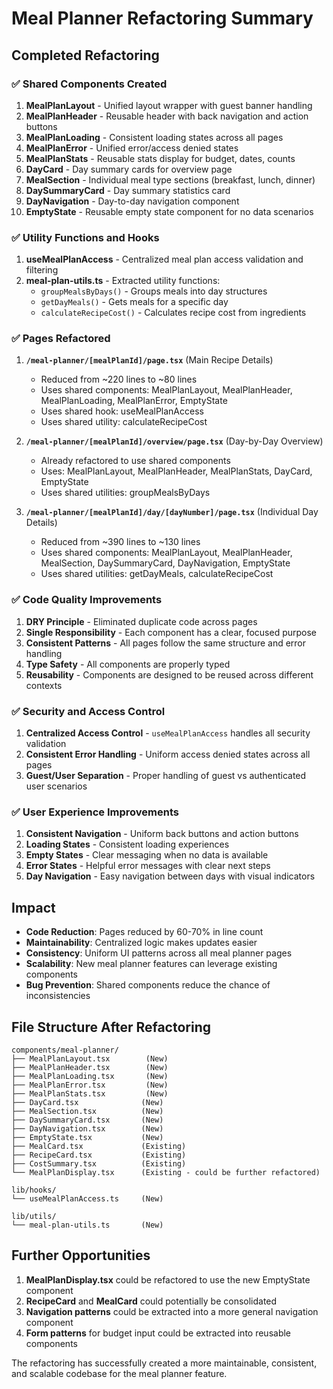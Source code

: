 # Meal Planner Refactoring Summary

## Completed Refactoring

### ✅ Shared Components Created

1. **MealPlanLayout** - Unified layout wrapper with guest banner handling
2. **MealPlanHeader** - Reusable header with back navigation and action buttons
3. **MealPlanLoading** - Consistent loading states across all pages
4. **MealPlanError** - Unified error/access denied states
5. **MealPlanStats** - Reusable stats display for budget, dates, counts
6. **DayCard** - Day summary cards for overview page
7. **MealSection** - Individual meal type sections (breakfast, lunch, dinner)
8. **DaySummaryCard** - Day summary statistics card
9. **DayNavigation** - Day-to-day navigation component
10. **EmptyState** - Reusable empty state component for no data scenarios

### ✅ Utility Functions and Hooks

1. **useMealPlanAccess** - Centralized meal plan access validation and filtering
2. **meal-plan-utils.ts** - Extracted utility functions:
   - `groupMealsByDays()` - Groups meals into day structures
   - `getDayMeals()` - Gets meals for a specific day
   - `calculateRecipeCost()` - Calculates recipe cost from ingredients

### ✅ Pages Refactored

1. **`/meal-planner/[mealPlanId]/page.tsx`** (Main Recipe Details)

   - Reduced from ~220 lines to ~80 lines
   - Uses shared components: MealPlanLayout, MealPlanHeader, MealPlanLoading, MealPlanError, EmptyState
   - Uses shared hook: useMealPlanAccess
   - Uses shared utility: calculateRecipeCost

2. **`/meal-planner/[mealPlanId]/overview/page.tsx`** (Day-by-Day Overview)

   - Already refactored to use shared components
   - Uses: MealPlanLayout, MealPlanHeader, MealPlanStats, DayCard, EmptyState
   - Uses shared utilities: groupMealsByDays

3. **`/meal-planner/[mealPlanId]/day/[dayNumber]/page.tsx`** (Individual Day Details)
   - Reduced from ~390 lines to ~130 lines
   - Uses shared components: MealPlanLayout, MealPlanHeader, MealSection, DaySummaryCard, DayNavigation, EmptyState
   - Uses shared utilities: getDayMeals, calculateRecipeCost

### ✅ Code Quality Improvements

1. **DRY Principle** - Eliminated duplicate code across pages
2. **Single Responsibility** - Each component has a clear, focused purpose
3. **Consistent Patterns** - All pages follow the same structure and error handling
4. **Type Safety** - All components are properly typed
5. **Reusability** - Components are designed to be reused across different contexts

### ✅ Security and Access Control

1. **Centralized Access Control** - `useMealPlanAccess` handles all security validation
2. **Consistent Error Handling** - Uniform access denied states across all pages
3. **Guest/User Separation** - Proper handling of guest vs authenticated user scenarios

### ✅ User Experience Improvements

1. **Consistent Navigation** - Uniform back buttons and action buttons
2. **Loading States** - Consistent loading experiences
3. **Empty States** - Clear messaging when no data is available
4. **Error States** - Helpful error messages with clear next steps
5. **Day Navigation** - Easy navigation between days with visual indicators

## Impact

- **Code Reduction**: Pages reduced by 60-70% in line count
- **Maintainability**: Centralized logic makes updates easier
- **Consistency**: Uniform UI patterns across all meal planner pages
- **Scalability**: New meal planner features can leverage existing components
- **Bug Prevention**: Shared components reduce the chance of inconsistencies

## File Structure After Refactoring

```
components/meal-planner/
├── MealPlanLayout.tsx        (New)
├── MealPlanHeader.tsx        (New)
├── MealPlanLoading.tsx       (New)
├── MealPlanError.tsx         (New)
├── MealPlanStats.tsx         (New)
├── DayCard.tsx              (New)
├── MealSection.tsx          (New)
├── DaySummaryCard.tsx       (New)
├── DayNavigation.tsx        (New)
├── EmptyState.tsx           (New)
├── MealCard.tsx             (Existing)
├── RecipeCard.tsx           (Existing)
├── CostSummary.tsx          (Existing)
└── MealPlanDisplay.tsx      (Existing - could be further refactored)

lib/hooks/
└── useMealPlanAccess.ts     (New)

lib/utils/
└── meal-plan-utils.ts       (New)
```

## Further Opportunities

1. **MealPlanDisplay.tsx** could be refactored to use the new EmptyState component
2. **RecipeCard** and **MealCard** could potentially be consolidated
3. **Navigation patterns** could be extracted into a more general navigation component
4. **Form patterns** for budget input could be extracted into reusable components

The refactoring has successfully created a more maintainable, consistent, and scalable codebase for the meal planner feature.
